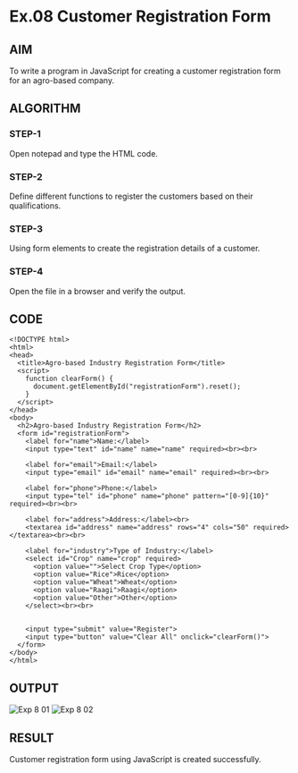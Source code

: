 # Ex.08 Customer Registration Form
## AIM
  To write a program in JavaScript for creating a customer registration form for an agro-based company.

## ALGORITHM
### STEP-1
  Open notepad and type the HTML code.

### STEP-2
  Define different functions to register the customers based on their qualifications.

### STEP-3
  Using form elements to create the registration details of a customer.

### STEP-4
  Open the file in a browser and verify the output.
  
## CODE
```
<!DOCTYPE html>
<html>
<head>
  <title>Agro-based Industry Registration Form</title>
  <script>
    function clearForm() {
      document.getElementById("registrationForm").reset();
    }
  </script>
</head>
<body>
  <h2>Agro-based Industry Registration Form</h2>
  <form id="registrationForm">
    <label for="name">Name:</label>
    <input type="text" id="name" name="name" required><br><br>
    
    <label for="email">Email:</label>
    <input type="email" id="email" name="email" required><br><br>
    
    <label for="phone">Phone:</label>
    <input type="tel" id="phone" name="phone" pattern="[0-9]{10}" required><br><br>
    
    <label for="address">Address:</label><br>
    <textarea id="address" name="address" rows="4" cols="50" required></textarea><br><br>
    
    <label for="industry">Type of Industry:</label>
    <select id="Crop" name="crop" required>
      <option value="">Select Crop Type</option>
      <option value="Rice">Rice</option>
      <option value="Wheat">Wheat</option>
      <option value="Raagi">Raagi</option>
      <option value="Other">Other</option>
    </select><br><br>
    
    
    <input type="submit" value="Register">
    <input type="button" value="Clear All" onclick="clearForm()">
  </form>
</body>
</html>
```

## OUTPUT
![Exp 8 01](https://github.com/SaiganeshVelu/EX08_Web-Design/assets/127816325/6668a509-355f-4e39-9182-fe76898ebab7)
![Exp 8 02](https://github.com/SaiganeshVelu/EX08_Web-Design/assets/127816325/b531f181-0bdc-4e4a-a923-87f2118c3b7e)



## RESULT
  Customer registration form using JavaScript is created successfully.
